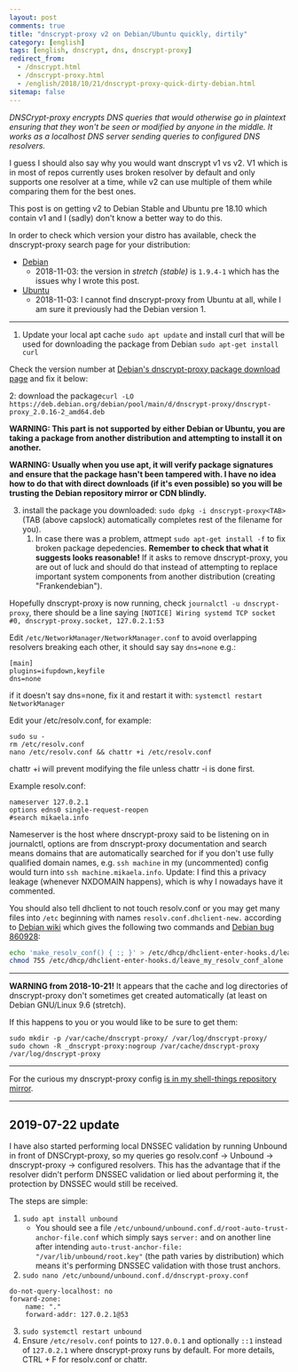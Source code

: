 ```yaml
---
layout: post
comments: true
title: "dnscrypt-proxy v2 on Debian/Ubuntu quickly, dirtily"
category: [english]
tags: [english, dnscrypt, dns, dnscrypt-proxy]
redirect_from:
  - /dnscrypt.html
  - /dnscrypt-proxy.html
  - /english/2018/10/21/dnscrypt-proxy-quick-dirty-debian.html
sitemap: false
---
```


_DNSCrypt-proxy encrypts DNS queries that would otherwise go in plaintext
ensuring that they won't be seen or modified by anyone in the middle. It
works as a localhost DNS server sending queries to configured DNS
resolvers._

I guess I should also say why you would want dnscrypt v1 vs v2. V1 which
is in most of repos currently uses broken resolver by default and only
supports one resolver at a time, while v2 can use multiple of them while
comparing them for the best ones.

This post is on getting v2 to Debian Stable and Ubuntu pre 18.10 which
contain v1 and I (sadly) don't know a better way to do this.

In order to check which version your distro has available, check the
dnscrypt-proxy search page for your distribution:

- [Debian](https://packages.debian.org/dnscrypt-proxy)
  - 2018-11-03: the version in _stretch (stable)_ is `1.9.4-1` which has
    the issues why I wrote this post.
- [Ubuntu](https://packages.ubuntu.com/dnscrypt-proxy)
  - 2018-11-03: I cannot find dnscrypt-proxy from Ubuntu at all, while I
    am sure it previously had the Debian version 1.

---

1. Update your local apt cache `sudo apt update` and install curl that will
   be used for downloading the package from Debian `sudo apt-get install curl`

Check the version number at [Debian's dnscrypt-proxy package download page](https://packages.debian.org/sid/amd64/dnscrypt-proxy/download) and fix it
below:

2: download the package`curl -LO https://deb.debian.org/debian/pool/main/d/dnscrypt-proxy/dnscrypt-proxy_2.0.16-2_amd64.deb`

**WARNING: This part is not supported by either Debian or Ubuntu, you are
taking a package from another distribution and attempting to install it
on another.**

**WARNING: Usually when you use apt, it will verify package signatures and
ensure that the package hasn't been tampered with. I have no idea how to
do that with direct downloads (if it's even possible) so you will be
trusting the Debian repository mirror or CDN blindly.**

3. install the package you downloaded: `sudo dpkg -i dnscrypt-proxy<TAB>`
   (TAB (above capslock) automatically completes rest of the filename for
   you).
   1. In case there was a problem, attmept `sudo apt-get install -f` to fix
      broken package depedencies. **Remember to check that what it suggests
      looks reasonable!** If it asks to remove dnscrypt-proxy, you are out
      of luck and should do that instead of attempting to replace important
      system components from another distribution (creating
      "Frankendebian").

Hopefully dnscrypt-proxy is now running, check
`journalctl -u dnscrypt-proxy`, there should be a line saying
`[NOTICE] Wiring systemd TCP socket #0, dnscrypt-proxy.socket, 127.0.2.1:53`

Edit `/etc/NetworkManager/NetworkManager.conf` to avoid overlapping
resolvers breaking each other, it should say say `dns=none`
e.g.:

```
[main]
plugins=ifupdown,keyfile
dns=none
```

if it doesn't say dns=none, fix it and restart it with:
`systemctl restart NetworkManager`

Edit your /etc/resolv.conf, for example:

```
sudo su -
rm /etc/resolv.conf
nano /etc/resolv.conf && chattr +i /etc/resolv.conf
```

chattr +i will prevent modifying the file unless chattr -i is done first.

Example resolv.conf:

```
nameserver 127.0.2.1
options edns0 single-request-reopen
#search mikaela.info
```

Nameserver is the host where dnscrypt-proxy said to be listening on in
journalctl, options are from dnscrypt-proxy documentation and search means
domains that are automatically searched for if you don't use fully
qualified domain names, e.g. `ssh machine` in my (uncommented) config
would turn into `ssh machine.mikaela.info`. Update: I find this a privacy
leakage (whenever NXDOMAIN happens), which is why I nowadays have it commented.

You should also tell dhclient to not touch resolv.conf or you may get many
files into `/etc` beginning with names `resolv.conf.dhclient-new.`
according to
[Debian wiki](https://wiki.debian.org/resolv.conf#Stop_dhclient_from_modifying_.2Fetc.2Fresolv.conf) which gives the following two commands and
[Debian bug 860928](https://bugs.debian.org/cgi-bin/bugreport.cgi?bug=860928):

```bash
echo 'make_resolv_conf() { :; }' > /etc/dhcp/dhclient-enter-hooks.d/leave_my_resolv_conf_alone
chmod 755 /etc/dhcp/dhclient-enter-hooks.d/leave_my_resolv_conf_alone
```

---

**WARNING from 2018-10-21!** It appears that the cache and log directories
of dnscrypt-proxy don't sometimes get created automatically (at least on
Debian GNU/Linux 9.6 (stretch).

If this happens to you or you would like to be sure to get them:

```
sudo mkdir -p /var/cache/dnscrypt-proxy/ /var/log/dnscrypt-proxy/
sudo chown -R _dnscrypt-proxy:nogroup /var/cache/dnscrypt-proxy /var/log/dnscrypt-proxy
```

---

For the curious my dnscrypt-proxy config [is in my shell-things repository](https://github.com/Mikaela/shell-things/tree/master/etc/dnscrypt-proxy) [mirror](https://gitea.blesmrt.net/mikaela/shell-things/src/branch/master/etc/dnscrypt-proxy).

---

## 2019-07-22 update

I have also started performing local DNSSEC validation by running Unbound
in front of DNSCrypt-proxy, so my queries go resolv.conf -> Unbound ->
dnscrypt-proxy -> configured resolvers. This has the advantage that if the
resolver didn't perform DNSSEC validation or lied about performing it, the
protection by DNSSEC would still be received.

The steps are simple:

1. `sudo apt install unbound`
   - You should see a file `/etc/unbound/unbound.conf.d/root-auto-trust-anchor-file.conf`
     which simply says `server:` and on another line after intending
     `auto-trust-anchor-file: "/var/lib/unbound/root.key"` (the path varies
     by distribution) which means it's performing DNSSEC validation with
     those trust anchors.
2. `sudo nano /etc/unbound/unbound.conf.d/dnscrypt-proxy.conf`

```
do-not-query-localhost: no
forward-zone:
    name: "."
    forward-addr: 127.0.2.1@53
```

3. `sudo systemctl restart unbound`
4. Ensure `/etc/resolv.conf` points to `127.0.0.1` and optionally `::1`
   instead of `127.0.2.1` where dnscrypt-proxy runs by default. For more
   details, CTRL + F for resolv.conf or chattr.
